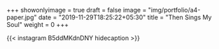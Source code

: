 +++
showonlyimage = true
draft = false
image = "img/portfolio/a4-paper.jpg"
date = "2019-11-29T18:25:22+05:30"
title = "Then Sings My Soul"
weight = 0
+++


{{< instagram B5ddMKdnDNY hidecaption >}}
